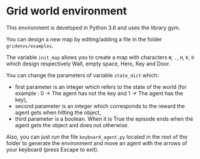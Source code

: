 # Grid world environment

This environment is developed in Python 3.6 and uses the library gym.

You can design a new map by editing/adding a file in the folder `gridenvs/examples`.

The variable `init_map` allows you to create a map with characters `W`, `.`, `H`, `K`, `D` which design respectively Wall, empty space, Hero, Key and Door.

You can change the parameters of variable `state_dict` which:

* first parameter is an integer which refers to the state of the world (for example : 0 -> The agent has not the key and 1 -> The agent has the key),
* second parameter is an integer which corresponds to the reward the agent gets when hitting the object,
* third parameter is a boolean. When it is True the episode ends when the agent gets the object and does not otherwise.

Also, you can just run the file `keyboard_agent.py` located in the root of the folder to generate the environment and move an agent with the arrows of your keyboard (press Escape to exit).
